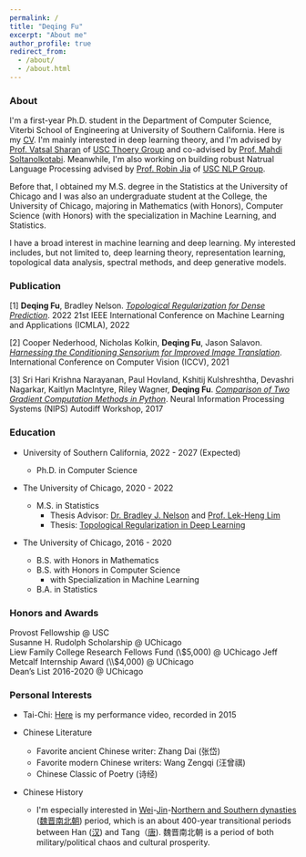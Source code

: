 ```yaml
---
permalink: /
title: "Deqing Fu"
excerpt: "About me"
author_profile: true
redirect_from: 
  - /about/
  - /about.html
---
```


### About
I'm a first-year Ph.D. student in the Department of Computer Science, Viterbi School of Engineering at University of Southern California. Here is my [CV](/_docs/cv_2022_simple.pdf). I'm mainly interested in deep learning theory, and I'm advised by [Prof. Vatsal Sharan](https://vatsalsharan.github.io) of [USC Thoery Group](https://viterbi-web.usc.edu/~cstheory/) and co-advised by [Prof. Mahdi Soltanolkotabi](https://viterbi-web.usc.edu/~soltanol/index.html). Meanwhile, I'm also working on building robust Natrual Language Processing advised by [Prof. Robin Jia](https://robinjia.github.io) of [USC NLP Group](https://cl.usc.edu). 

Before that, I obtained my M.S. degree in the Statistics at the University of Chicago and I was also an undergraduate student at the College, the University of Chicago, majoring in Mathematics (with Honors), Computer Science (with Honors) with the specialization in Machine Learning, and Statistics. 

I have a broad interest in machine learning and deep learning. My interested includes, but not limited to, deep learning theory, representation learning, topological data analysis, spectral methods, and deep generative models.

### Publication
\[1\]	**Deqing Fu**, Bradley Nelson. *[Topological Regularization for Dense Prediction](https://arxiv.org/pdf/2111.10984.pdf)*. 2022 21st IEEE International Conference on Machine Learning and Applications (ICMLA), 2022

\[2\]	Cooper Nederhood, Nicholas Kolkin, **Deqing Fu**, Jason Salavon. *[Harnessing the Conditioning Sensorium for Improved Image Translation](https://openaccess.thecvf.com/content/ICCV2021/papers/Nederhood_Harnessing_the_Conditioning_Sensorium_for_Improved_Image_Translation_ICCV_2021_paper.pdf)*. International Conference on Computer Vision (ICCV), 2021

\[3\]	Sri Hari Krishna Narayanan, Paul Hovland, Kshitij Kulshreshtha, Devashri Nagarkar, Kaitlyn MacIntyre, Riley Wagner, **Deqing Fu**. *[Comparison of Two Gradient Computation Methods in Python](https://openreview.net/pdf?id=r1K7G7GRW)*. Neural Information Processing Systems (NIPS) Autodiff Workshop, 2017

### Education
* University of Southern California, 2022 - 2027 (Expected)
  * Ph.D. in Computer Science
  
* The University of Chicago, 2020 - 2022 
  * M.S. in Statistics
    * Thesis Advisor: [Dr. Bradley J. Nelson](https://bnels.github.io) and [Prof. Lek-Heng Lim](https://www.stat.uchicago.edu/~lekheng/)
    * Thesis: [Topological Regularization in Deep Learning](/_docs/ms_thesis.pdf)

* The University of Chicago, 2016 - 2020
  * B.S. with Honors in Mathematics
  * B.S. with Honors in Computer Science  
    * with Specialization in Machine Learning
  * B.A. in Statistics



### Honors and Awards
Provost Fellowship @ USC  
Susanne H. Rudolph Scholarship @ UChicago  
Liew Family College Research Fellows Fund (\\$5,000) @ UChicago  
Jeff Metcalf Internship Award (\\$4,000) @ UChicago  
Dean’s List 2016-2020 @ UChicago

### Personal Interests
* Tai-Chi: [Here](https://youtu.be/ZTMmCwvYuWQ) is my performance video, recorded in 2015

* Chinese Literature
  * Favorite ancient Chinese writer: Zhang Dai (张岱)
  * Favorite modern Chinese writers: Wang Zengqi (汪曾祺)
  * Chinese Classic of Poetry (诗经)

* Chinese History
  * I'm especially interested in [Wei](https://en.wikipedia.org/wiki/Cao_Wei)-[Jin](https://en.wikipedia.org/wiki/Jin_dynasty_(266–420))-[Northern and Southern dynasties](https://en.wikipedia.org/wiki/Northern_and_Southern_dynasties)  ([魏晋南北朝](https://zh.wikipedia.org/wiki/魏晋南北朝)) period, which is an about 400-year transitional periods between Han ([汉](https://zh.wikipedia.org/wiki/汉朝)) and Tang（[唐](https://zh.wikipedia.org/wiki/唐朝)). 魏晋南北朝 is a period of both military/political chaos and cultural prosperity. 

